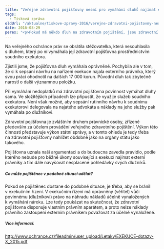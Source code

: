 ```yaml
---
title: "Veřejné zdravotní pojišťovny nesmí pro vymáhání dluhů najímat externí právníky"
tags:
  - Tisková zpráva
oldUrl: "/aktualne/tiskove-zpravy-2016/verejne-zdravotni-pojistovny-nesmi-pro-vymahani-dluhu-najimat-externi-pravniky"
date: 2016-08-29
perex: "<p>Pokud má někdo dluh na zdravotním pojištění, jsou zdravotní pojišťovny oprávněny a také povinny tyto dluhy vymáhat. K rutinnímu úkonu však nesmí najímat externí advokáty a neúměrně tak navyšovat náklady na vymáhání dluhu. Tyto další náklady zbytečně dopadají na bedra dlužníků. Pojišťovna má povinnost tyto rutinní úkony vykonávat sama.</p>"
---
```


<!-- imported from the old website -->

<p>Na veřejného ochránce práv se obrátila stěžovatelka, která nesouhlasila s dluhem, který po ní vymáhala její zdravotní pojišťovna prostřednictvím soudního exekutora. </p> <p>Zjistili jsme, že pojišťovna dluh vymáhala oprávněně. Pochybila ale v tom, že si k sepsání návrhu na nařízení exekuce najala externího právníka, který svou práci ohodnotil na dalších 17 000 korun. Původní dluh tak zbytečně narostl o další významnou položku. </p> <p>Při vymáhání nedoplatků má zdravotní pojišťovna povinnost vymáhat dluhy sama. Ve složitějších případech lze připustit, že využije služeb soudního exekutora. Není však možné, aby sepsání rutinního návrhu k soudnímu exekutorovi delegovala na najatého advokáta a náklady na jeho služby pak vymáhala po dlužníkovi.</p> <p>Zdravotní pojišťovna je zvláštním druhem právnické osoby, zřízené především za účelem provádění veřejného zdravotního pojištění. Výkon této činnosti představuje výkon státní správy, a v tomto ohledu je tedy třeba na zdravotní pojišťovny nahlížet obdobně jako na orgány státu jako takového.</p> <p>Pojišťovna uznala naši argumentaci a do budoucna zavedla pravidlo, podle kterého nebude pro běžné úkony související s exekucí najímat externí právníky a tím dále navyšovat nesplacené pohledávky svých dlužníků.  </p> <h5><span style="line-height: 17.92px; font-size: 12.8px;">Co může pojištěnec v podobné situaci udělat?</span></h5> <p>Pokud se pojištěnec dostane do podobné situace, je třeba, aby se bránil v exekučním řízení. V exekučním řízení má oprávněný (věřitel) vůči povinnému (dlužníkovi) právo na náhradu nákladů účelně vynaložených k vymáhání nároku. Lze tedy poukázat na skutečnost, že zdravotní pojišťovna disponuje vlastním právním aparátem, a proto nelze náklady právního zastoupení externím právníkem považovat za účelně vynaložené.</p> <h5><span style="line-height: 17.92px; font-size: 12.8px;">Více informací:</span></h5> <p><a href="/uploads-import/Letaky/EXEKUCE-dotazy-X_2015.pdf">http://www.ochrance.cz/fileadmin/user_upload/Letaky/EXEKUCE-dotazy-X_2015.pdf</a></p> <p></p>
